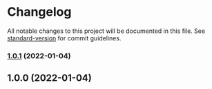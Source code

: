 # Changelog

All notable changes to this project will be documented in this file. See [standard-version](https://github.com/conventional-changelog/standard-version) for commit guidelines.

### [1.0.1](https://github.com/MarkusBordihn/BOs-Adaptive-Performance-Tweaks/compare/v1.0.0...v1.0.1) (2022-01-04)

## 1.0.0 (2022-01-04)
